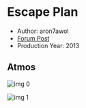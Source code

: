 # Escape Plan

* Author: aron7awol
* [Forum Post](https://www.avsforum.com/threads/bass-eq-for-filtered-movies.2995212/post-58252568)
* Production Year: 2013

## Atmos

![img 0](https://i.imgur.com/Sj80g64.jpg)

![img 1](https://i.imgur.com/96UHUqB.png)

